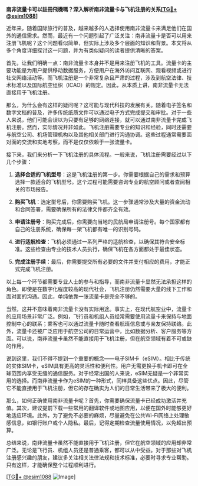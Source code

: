 **南非流量卡可以註冊飛機嗎？深入解析南非流量卡与飞机注册的关系[[TG💪+ @esim1088](https://t.me/s/esim1088)]**

近年来，随着国际旅行的普及，越来越多的人选择使用南非流量卡来满足他们在国外的通信需求。然而，最近有一个问题引起了广泛关注：南非流量卡是否可以用来注册飞机呢？这个问题看似简单，但实际上涉及多个层面的知识和背景。本文将从多个角度详细探讨这一问题，并为有类似疑问的读者提供清晰的答案。

首先，让我们明确一点：南非流量卡本身并不是用来注册飞机的工具。流量卡的主要功能是为用户提供移动数据服务，方便用户在海外访问互联网、观看视频或进行社交网络活动等。而飞机注册是一个非常复杂且严肃的过程，涉及到航空法律、技术标准以及国际航空组织（ICAO）的规定。因此，从本质上讲，南非流量卡无法直接用于飞机注册。

那么，为什么会有这样的疑问呢？这可能与现代科技的发展有关。随着电子签名和数字文档的普及，许多传统纸质文件可以通过电子方式完成提交和审批。对于一些人来说，他们可能会误以为只要有足够的网络连接，就可以通过南非流量卡完成飞机注册。然而，实际情况并非如此。飞机注册需要专业的知识和经验，同时还需要与航空公司、机场管理机构以及其他相关部门进行沟通协调。这些过程通常需要面对面的交流和实地考察，而不是仅仅依赖于一张流量卡。

接下来，我们来分析一下飞机注册的具体流程。一般来说，飞机注册需要经过以下几个步骤：

1. **选择合适的飞机型号**：这是飞机注册的第一步。你需要根据自己的需求和预算选择一款适合的飞机型号。这个过程可能需要咨询专业的航空顾问或者查阅相关的市场报告。

2. **购买飞机**：选定型号后，你需要购买飞机。这一步骤通常涉及大量的资金流动和合同签署，需要确保所有的法律文件都齐全有效。

3. **申请注册号**：购买完成后，你需要向当地的民航局申请注册号。每个国家都有自己的注册系统，确保每一架飞机都有唯一的识别号码。

4. **进行适航检查**：飞机必须通过一系列严格的适航检查，以确保其符合安全标准。这些检查由专业的技术人员执行，确保飞机在各方面都处于最佳状态。

5. **完成注册手续**：最后，你需要提交所有必要的文件并支付相应的费用，才能正式完成飞机注册。

以上每一个环节都需要专业人士的参与和指导，而南非流量卡显然无法承担这样的角色。即使是在数字化程度较高的现代社会，飞机注册仍然需要大量的线下工作和面对面的沟通。因此，单纯依靠一张流量卡是完全不够的。

当然，这并不意味着南非流量卡没有实际用途。事实上，在现代航空业中，流量卡的应用场景非常广泛。例如，飞行员和机组人员经常需要使用流量卡来保持与地面控制中心的联系；乘客也可以通过流量卡随时查看航班信息或与亲友保持联络。此外，流量卡还被广泛应用于航空公司的日常运营中，比如数据分析、客户服务等方面。可以说，南非流量卡虽然不能直接用于飞机注册，但在航空领域有着不可或缺的作用。

说到这里，我们不得不提到一个重要的概念——电子SIM卡（eSIM）。相比于传统的实体SIM卡，eSIM具有更高的灵活性和便利性。用户无需更换手机卡即可在全球范围内享受无缝的通信服务。对于经常出国的人来说，eSIM无疑是一个非常实用的选择。而南非流量卡作为eSIM的一种形式，同样具备这些优点。因此，尽管它不能直接用于飞机注册，但它的存在确实为人们的日常生活带来了极大的便利。

那么，如何正确使用南非流量卡呢？首先，你需要确保流量卡已经成功激活并充值。其次，建议提前下载一些常用的翻译软件或地图应用，以便在国外时能够更好地适应环境。此外，为了避免不必要的麻烦，尽量避免在公共Wi-Fi网络上处理敏感信息，如银行账户或个人隐私。最后，记得定期检查流量使用情况，以免超出预算。

总结来说，南非流量卡虽然不能直接用于飞机注册，但它在航空领域的应用却非常广泛。无论是飞行员、机组人员还是普通乘客，都可以从中受益。对于那些对飞机注册感兴趣的朋友，建议多关注相关法律法规和技术标准，必要时寻求专业帮助。只有这样，才能确保整个过程顺利进行。

[[TG💪+ @esim1088](https://t.me/s/esim1088) ![Image](https://i.postimg.cc/4NQfJmqS/Snipaste-2025-05-13-00-14-12.png)]